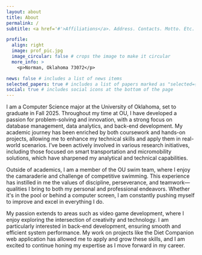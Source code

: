 ```yaml
---
layout: about
title: About
permalink: /
subtitle: <a href='#'>Affiliations</a>. Address. Contacts. Motto. Etc.

profile:
  align: right
  image: prof_pic.jpg
  image_circular: false # crops the image to make it circular
  more_info: >
    <p>Norman, Oklahoma 73072</p>

news: false # includes a list of news items
selected_papers: true # includes a list of papers marked as "selected={true}"
social: true # includes social icons at the bottom of the page
---
```


I am a Computer Science major at the University of Oklahoma, set to graduate in Fall 2025. Throughout my time at OU, I have developed a passion for problem-solving and innovation, with a strong focus on database management, data analytics, and back-end development. My academic journey has been enriched by both coursework and hands-on projects, allowing me to enhance my technical skills and apply them in real-world scenarios. I’ve been actively involved in various research initiatives, including those focused on smart transportation and micromobility solutions, which have sharpened my analytical and technical capabilities.

Outside of academics, I am a member of the OU swim team, where I enjoy the camaraderie and challenge of competitive swimming. This experience has instilled in me the values of discipline, perseverance, and teamwork—qualities I bring to both my personal and professional endeavors. Whether it's in the pool or behind a computer screen, I am constantly pushing myself to improve and excel in everything I do.

My passion extends to areas such as video game development, where I enjoy exploring the intersection of creativity and technology. I am particularly interested in back-end development, ensuring smooth and efficient system performance. My work on projects like the Diet Companion web application has allowed me to apply and grow these skills, and I am excited to continue honing my expertise as I move forward in my career.
